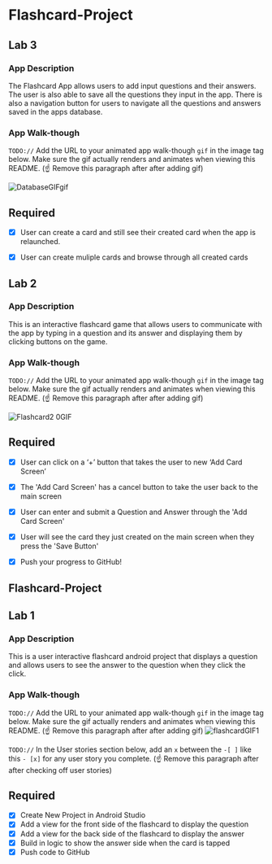 # Flashcard-Project

## Lab 3

### App Description
The Flashcard App allows users to add input questions and their answers. The user is also able to save all the questions they input in the app. There is also a navigation button for users to navigate all the questions and answers saved in the apps database.

### App Walk-though
`TODO://` Add the URL to your animated app walk-though `gif` in the image tag below. Make sure the gif actually renders and animates when viewing this README. (☝️ Remove this paragraph after after adding gif)

![DatabaseGIFgif](https://user-images.githubusercontent.com/82411397/160254863-d55e6a1a-e217-4c9e-aec4-6c88665da104.gif)

## Required
- [x] User can create a card and still see their created card when the app is relaunched.
- [x] User can create muliple cards and browse through all created cards



## Lab 2

### App Description
This is an interactive flashcard game that allows users to communicate with the app by typing in a question and its answer and displaying them by clicking buttons on the game.

### App Walk-though
`TODO://` Add the URL to your animated app walk-though `gif` in the image tag below. Make sure the gif actually renders and animates when viewing this README. (☝️ Remove this paragraph after after adding gif)

![Flashcard2 0GIF](https://user-images.githubusercontent.com/82411397/159106760-0d70c499-3f44-4295-a54c-02d0c208782e.gif)

## Required
- [x] User can click on a ‘+’ button that takes the user to new ‘Add Card Screen’
- [x] The 'Add Card Screen' has a cancel button to take the user back to the main screen
- [x] User can enter and submit a Question and Answer through the 'Add Card Screen'
- [x] User will see the card they just created on the main screen when they press the 'Save Button'
- [x] Push your progress to GitHub!


## Flashcard-Project

## Lab 1

### App Description
This is a user interactive flashcard android project that displays a question and allows users to see the answer to the question when they click the click.

### App Walk-though
`TODO://` Add the URL to your animated app walk-though `gif` in the image tag below. Make sure the gif actually renders and animates when viewing this README. (☝️ Remove this paragraph after after adding gif)
![flashcardGIF1](https://user-images.githubusercontent.com/82411397/156651014-6c01c93a-7a70-4ace-a10b-dded9800d176.gif)

`TODO://` In the User stories section below, add an `x` between the `-[ ]` like this `- [x]` for any user story you complete. (☝️ Remove this paragraph after after checking off user stories)

## Required
- [x] Create New Project in Android Studio
- [x] Add a view for the front side of the flashcard to display the question
- [x] Add a view for the back side of the flashcard to display the answer
- [x] Build in logic to show the answer side when the card is tapped
- [x] Push code to GitHub
